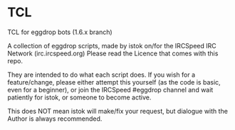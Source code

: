 # TCL
TCL for eggdrop bots (1.6.x branch)

A collection of eggdrop scripts, made by istok on/for the IRCSpeed IRC Network (irc.ircspeed.org)
Please read the Licence that comes with this repo.

They are intended to do what each script does. If you wish for a feature/change, please either attempt this 
yourself (as the code is basic, even for a beginner), or join the IRCSpeed #eggdrop channel and wait patiently for istok, or someone to become active. 

This does NOT mean istok will make/fix your request, but dialogue with the Author is always recommended.
